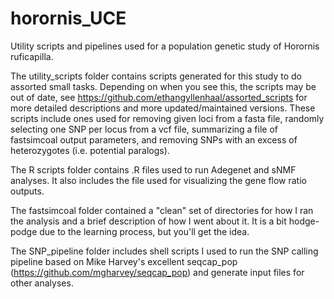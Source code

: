 # horornis_UCE
Utility scripts and pipelines used for a population genetic study of Horornis ruficapilla.

The utility_scripts folder contains scripts generated for this study to do assorted small tasks. Depending on when you see this, the scripts may be out of date, see https://github.com/ethangyllenhaal/assorted_scripts for more detailed descriptions and more updated/maintained versions. These scripts include ones used for removing given loci from a fasta file, randomly selecting one SNP per locus from a vcf file, summarizing a file of fastsimcoal output parameters, and removing SNPs with an excess of heterozygotes (i.e. potential paralogs).

The R scripts folder contains .R files used to run Adegenet and sNMF analyses. It also includes the file used for visualizing the gene flow ratio outputs.

The fastsimcoal folder contained a "clean" set of directories for how I ran the analysis and a brief description of how I went about it. It is a bit hodge-podge due to the learning process, but you'll get the idea.

The SNP_pipeline folder includes shell scripts I used to run the SNP calling pipeline based on Mike Harvey's excellent seqcap_pop (https://github.com/mgharvey/seqcap_pop) and generate input files for other analyses.
